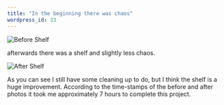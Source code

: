```yaml
--- 
title: "In the beginning there was chaos"
wordpress_id: 33
---
```


![Before Shelf](/images/office_before.jpg)

afterwards there was a shelf and slightly less chaos.

![After Shelf](/images/office_after.jpg)

As you can see I still have some cleaning up to do, but I think the shelf is a huge improvement. According to the time-stamps of the before and after photos it took me approximately 7 hours to complete this project.
